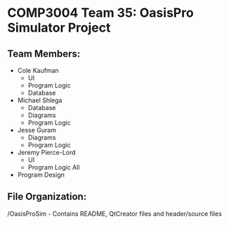 # COMP3004 Team 35: OasisPro Simulator Project

## Team Members:
- Cole Kaufman
  - UI
  - Program Logic
  - Database
- Michael Shlega
  - Database
  - Diagrams
  - Program Logic
- Jesse Guram 
  - Diagrams
  - Program Logic
- Jeremy Pierce-Lord
  - UI
  - Program Logic
All
 - Program Design
 
## File Organization:
/OasisProSim - Contains README, QtCreator files and header/source files

